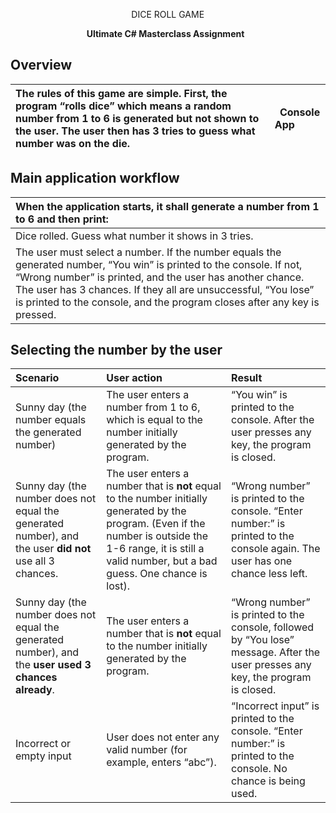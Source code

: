 


`                           `DICE ROLL GAME

`                 `**Ultimate C# Masterclass Assignment**

## <a name="_vjezzp8ukyr0"></a>                 **Overview**                                                                                                                                  

|The rules of this game are simple. First, the program “rolls dice” which means a random number from 1 to 6 is generated but not shown to the user. The user then has 3 tries to guess what number was on the die. |` `Console App|
| :- | :- |

## <a name="_ke5jnkhmym6v"></a>                **Main application workflow**    

|When the application starts, it shall generate a number from 1 to 6 and then print:|
| :- |
|Dice rolled. Guess what number it shows in 3 tries.|
|The user must select a number. If the number equals the generated number, “You win” is printed to the console. If not, “Wrong number” is printed, and the user has another chance. The user has 3 chances. If they all are unsuccessful, “You lose” is printed to the console, and the program closes after any key is pressed. |




## <a name="_npwvww0tz6"></a>                **Selecting the number by the user**

|Scenario|User action|Result|
| :- | :- | :- |
|Sunny day (the number equals the generated number)|The user enters a number from 1 to 6, which is equal to the number initially generated by the program.|“You win” is printed to the console. After the user presses any key, the program is closed. |
|Sunny day (the number does not equal the generated number), and the user **did not** use all 3 chances.|The user enters a number that is **not** equal to the number initially generated by the program. (Even if the number is outside the 1-6 range, it is still a valid number, but a bad guess. One chance is lost).|“Wrong number” is printed to the console. “Enter number:” is printed to the console again. The user has one chance less left. |
|Sunny day (the number does not equal the generated number), and the **user used 3 chances already**.|The user enters a number that is **not** equal to the number initially generated by the program.|“Wrong number” is printed to the console, followed by “You lose” message. After the user presses any key, the program is closed. |
|Incorrect or empty input|User does not enter any valid number (for example, enters “abc”).|“Incorrect input” is printed to the console. “Enter number:” is printed to the console. No chance is being used. |


